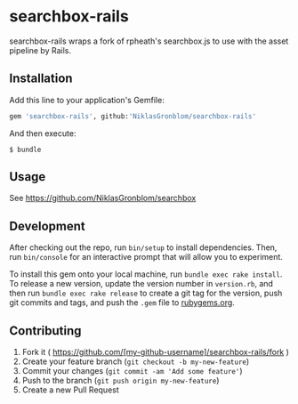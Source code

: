 # searchbox-rails

searchbox-rails wraps a fork of rpheath's searchbox.js to use with the asset pipeline by Rails.

## Installation

Add this line to your application's Gemfile:

```ruby
gem 'searchbox-rails', github:'NiklasGronblom/searchbox-rails'
```

And then execute:

    $ bundle

## Usage

See https://github.com/NiklasGronblom/searchbox

## Development

After checking out the repo, run `bin/setup` to install dependencies. Then, run `bin/console` for an interactive prompt that will allow you to experiment.

To install this gem onto your local machine, run `bundle exec rake install`. To release a new version, update the version number in `version.rb`, and then run `bundle exec rake release` to create a git tag for the version, push git commits and tags, and push the `.gem` file to [rubygems.org](https://rubygems.org).

## Contributing

1. Fork it ( https://github.com/[my-github-username]/searchbox-rails/fork )
2. Create your feature branch (`git checkout -b my-new-feature`)
3. Commit your changes (`git commit -am 'Add some feature'`)
4. Push to the branch (`git push origin my-new-feature`)
5. Create a new Pull Request
